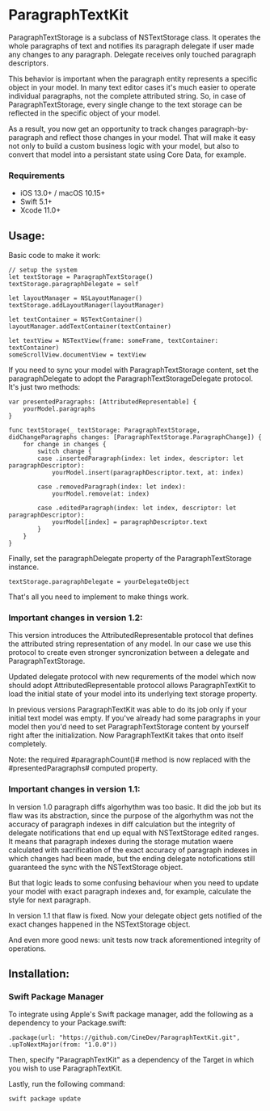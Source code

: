# ParagraphTextKit

ParagraphTextStorage is a subclass of NSTextStorage class. It operates the whole paragraphs of text and notifies its paragraph delegate if user made any changes to any paragraph. Delegate receives only touched paragraph descriptors.

This behavior is important when the paragraph entity represents a specific object in your model. In many text editor cases it's much easier to operate individual paragraphs, not the complete attributed string. So, in case of ParagraphTextStorage, every single change to the text storage can be reflected in the specific object of your model.

As a result, you now get an opportunity to track changes paragraph-by-paragraph and reflect those changes in your model. That will make it easy not only to build a custom business logic with your model, but also to convert that model into a persistant state using Core Data, for example.

### Requirements

- iOS 13.0+ / macOS 10.15+
- Swift 5.1+
- Xcode 11.0+

## Usage:
Basic code to make it work:

	// setup the system
	let textStorage = ParagraphTextStorage()
	textStorage.paragraphDelegate = self
	
	let layoutManager = NSLayoutManager()
	textStorage.addLayoutManager(layoutManager)
	
	let textContainer = NSTextContainer()
	layoutManager.addTextContainer(textContainer)

	let textView = NSTextView(frame: someFrame, textContainer: textContainer)
	someScrollView.documentView = textView


If you need to sync your model with ParagraphTextStorage content, set the paragraphDelegate to adopt the ParagraphTextStorageDelegate protocol.
It's just two methods:
	
	var presentedParagraphs: [AttributedRepresentable] {
		yourModel.paragraphs
	}
	
	func textStorage(_ textStorage: ParagraphTextStorage, didChangeParagraphs changes: [ParagraphTextStorage.ParagraphChange]) {
		for change in changes {
			switch change {
			case .insertedParagraph(index: let index, descriptor: let paragraphDescriptor):
				yourModel.insert(paragraphDescriptor.text, at: index)
				
			case .removedParagraph(index: let index):
				yourModel.remove(at: index)
		
			case .editedParagraph(index: let index, descriptor: let paragraphDescriptor):
				yourModel[index] = paragraphDescriptor.text
			}
		}
	}
	
Finally, set the paragraphDelegate property of the ParagraphTextStorage instance.

	textStorage.paragraphDelegate = yourDelegateObject

That's all you need to implement to make things work.

### Important changes in version 1.2:
This version introduces the AttributedRepresentable protocol that defines the attributed string representation of any model. In our case we use this protocol to create even stronger syncronization between a delegate and ParagraphTextStorage.

Updated delegate protocol with new requrements of the model which now should adopt AttributedRepresentable protocol allows ParagraphTextKit to load the initial state of your model into its underlying text storage property.

In previous versions ParagraphTextKit was able to do its job only if your initial text model was empty. If you've already had some paragraphs in your model then you'd need to set ParagraphTextStorage content by yourself right after the initialization. Now ParagraphTextKit takes that onto itself completely.

Note: the required #paragraphCount()# method is now replaced with the #presentedParagraphs# computed property.

### Important changes in version 1.1:
In version 1.0 paragraph diffs algorhythm was too basic. It did the job but its flaw was its abstraction, since the purpose of the algorhythm was not the accuracy of paragraph indexes in diff calculation but the integrity of delegate notifications that end up equal with NSTextStorage edited ranges. It means that paragraph indexes during the storage mutation waere calculated with sacrification of the exact accuracy of paragraph indexes in which changes had been made, but the ending delegate notofications still guaranteed the sync with the NSTextStorage object.

But that logic leads to some confusing behaviour when you need to update your model with exact paragraph indexes and, for example, calculate the style for next paragraph.

In version 1.1 that flaw is fixed. Now your delegate object gets notified of the exact changes happened in the NSTextStorage object.

And even more good news: unit tests now track aforementioned integrity of operations.

## Installation:
### Swift Package Manager
To integrate using Apple's Swift package manager, add the following as a dependency to your Package.swift:

	.package(url: "https://github.com/CineDev/ParagraphTextKit.git", .upToNextMajor(from: "1.0.0"))
	
Then, specify "ParagraphTextKit" as a dependency of the Target in which you wish to use ParagraphTextKit.

Lastly, run the following command:

	swift package update
	

